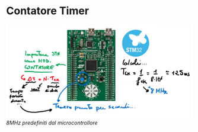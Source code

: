 # Contatore Timer 

![ESEMPIO_04](https://github.com/LaErre9/LMM_STM32F303VC/blob/main/04_Contatore_Timer/04_esempio_di_funzionamento.png)
*8MHz predefiniti dal microcontrollore*
